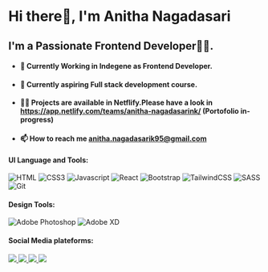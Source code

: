# Hi there👋, I'm Anitha Nagadasari


## I'm a Passionate Frontend Developer👩‍💻.

- #### 🔭 Currently Working in Indegene as Frontend Developer.
- #### 🌱 Currently aspiring Full stack development course.
- #### 👨‍💻 Projects are available in Netflify.Please have a look in https://app.netlify.com/teams/anitha-nagadasarink/ (Portofolio in-progress)
- #### 📫 How to reach me anitha.nagadasarik95@gmail.com


#### UI Language and Tools:

![HTML](https://img.shields.io/badge/HTML5-E34F26?style=for-the-badge&logo=html5&logoColor=white) ![CSS3](https://img.shields.io/badge/css3-%231572B6.svg?style=for-the-badge&logo=css3&logoColor=white) ![Javascript](https://img.shields.io/badge/JavaScript-F7DF1E?style=for-the-badge&logo=javascript&logoColor=black)  ![React](https://img.shields.io/badge/react-%2320232a.svg?style=for-the-badge&logo=react&logoColor=%2361DAFB) ![Bootstrap](https://img.shields.io/badge/bootstrap-%23563D7C.svg?style=for-the-badge&logo=bootstrap&logoColor=white) ![TailwindCSS](https://img.shields.io/badge/tailwindcss-%2338B2AC.svg?style=for-the-badge&logo=tailwind-css&logoColor=white) ![SASS](https://img.shields.io/badge/SASS-hotpink.svg?style=for-the-badge&logo=SASS&logoColor=white) ![Git](https://img.shields.io/badge/git-%23F05033.svg?style=for-the-badge&logo=git&logoColor=white)


#### Design Tools:

![Adobe Photoshop](https://img.shields.io/badge/adobe%20photoshop-%2331A8FF.svg?style=for-the-badge&logo=adobe%20photoshop&logoColor=white) ![Adobe XD](https://img.shields.io/badge/Adobe%20XD-470137?style=for-the-badge&logo=Adobe%20XD&logoColor=#FF61F6) 	

#### Social Media plateforms:

<a href ="mailto:anitha.nagadasarik95@gmail.com" target="_blank"><img src="https://img.shields.io/badge/Gmail-D14836?style=for-the-badge&logo=gmail&logoColor=white"/> </a>
<a href ="#" target="_blank"><img src="https://img.shields.io/badge/linkedin-%230077B5.svg?style=for-the-badge&logo=linkedin&logoColor=white"/> </a>
<a href ="#" target="_blank"><img src="https://img.shields.io/badge/Twitter-%231DA1F2.svg?style=for-the-badge&logo=Twitter&logoColor=white"/> </a>
<a href ="#" target="_blank"><img src="ttps://img.shields.io/badge/Instagram-%23E4405F.svg?style=for-the-badge&logo=Instagram&logoColor=white"/> </a>


<!---
anitha-nagadasarink/anitha-nagadasarink is a ✨ special ✨ repository because its `README.md` (this file) appears on your GitHub profile.
You can click the Preview link to take a look at your changes.
--->
